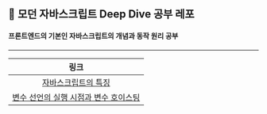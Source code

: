 ## 📒 모던 자바스크립트 Deep Dive 공부 레포

#### 프론트엔드의 기본인 자바스크립트의 개념과 동작 원리 공부

---

|                                                  링크                                                  |
| :----------------------------------------------------------------------------------------------------: |
|          [자바스크립트의 특징](https://github.com/leeuihyun/js-deep-dive/tree/main/02_/1_.md)          |
| [변수 선언의 실행 시점과 변수 호이스팅](https://github.com/leeuihyun/js-deep-dive/tree/main/04_/1_.md) |
